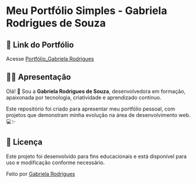 # Meu Portfólio Simples - Gabriela Rodrigues de Souza

## 📎 Link do Portfólio
  Acesse [Portfólio_Gabriela Rodrigues](https://agbl09.github.io/Portfolio/)

## 👩‍🎓 Apresentação
  Olá! 👋 Sou a **Gabriela Rodrigues de Souza**, desenvolvedora em formação, apaixonada por tecnologia, criatividade e aprendizado contínuo.

  Este repositório foi criado para apresentar meu portfólio pessoal, com projetos que demonstram minha evolução na área de desenvolvimento web. 💻✨

## 📜 Licença
   Este projeto foi desenvolvido para fins educacionais e está disponível para uso e modificação conforme necessário.

  Feito por [Gabriela Rodrigues](https://github.com/Agbl09)

